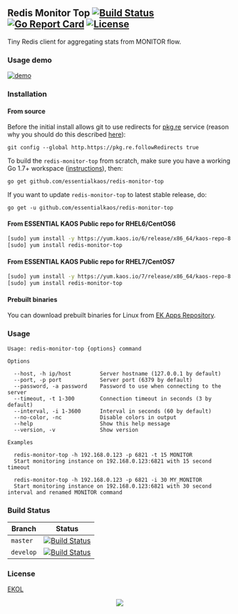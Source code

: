 ## Redis Monitor Top [![Build Status](https://travis-ci.org/essentialkaos/redis-monitor-top.svg?branch=master)](https://travis-ci.org/essentialkaos/redis-monitor-top) [![Go Report Card](https://goreportcard.com/badge/github.com/essentialkaos/redis-monitor-top)](https://goreportcard.com/report/github.com/essentialkaos/redis-monitor-top) [![License](https://gh.kaos.io/ekol.svg)](https://essentialkaos.com/ekol)

Tiny Redis client for aggregating stats from MONITOR flow.

### Usage demo

[![demo](https://gh.kaos.io/redis-monitor-top-100.gif)](#usage-demo)

### Installation

#### From source

Before the initial install allows git to use redirects for [pkg.re](https://github.com/essentialkaos/pkgre) service (reason why you should do this described [here](https://github.com/essentialkaos/pkgre#git-support)):

```
git config --global http.https://pkg.re.followRedirects true
```

To build the `redis-monitor-top` from scratch, make sure you have a working Go 1.7+ workspace ([instructions](https://golang.org/doc/install)), then:

```
go get github.com/essentialkaos/redis-monitor-top
```

If you want to update `redis-monitor-top` to latest stable release, do:

```
go get -u github.com/essentialkaos/redis-monitor-top
```

#### From ESSENTIAL KAOS Public repo for RHEL6/CentOS6

```bash
[sudo] yum install -y https://yum.kaos.io/6/release/x86_64/kaos-repo-8.0-0.el6.noarch.rpm
[sudo] yum install redis-monitor-top
```

#### From ESSENTIAL KAOS Public repo for RHEL7/CentOS7

```bash
[sudo] yum install -y https://yum.kaos.io/7/release/x86_64/kaos-repo-8.0-0.el7.noarch.rpm
[sudo] yum install redis-monitor-top
```

#### Prebuilt binaries

You can download prebuilt binaries for Linux from [EK Apps Repository](https://apps.kaos.io/redis-monitor-top/latest).

### Usage

```
Usage: redis-monitor-top {options} command

Options

  --host, -h ip/host         Server hostname (127.0.0.1 by default)
  --port, -p port            Server port (6379 by default)
  --password, -a password    Password to use when connecting to the server
  --timeout, -t 1-300        Connection timeout in seconds (3 by default)
  --interval, -i 1-3600      Interval in seconds (60 by default)
  --no-color, -nc            Disable colors in output
  --help                     Show this help message
  --version, -v              Show version

Examples

  redis-monitor-top -h 192.168.0.123 -p 6821 -t 15 MONITOR
  Start monitoring instance on 192.168.0.123:6821 with 15 second timeout

  redis-monitor-top -h 192.168.0.123 -p 6821 -i 30 MY_MONITOR
  Start monitoring instance on 192.168.0.123:6821 with 30 second interval and renamed MONITOR command

```

### Build Status

| Branch | Status |
|--------|--------|
| `master` | [![Build Status](https://travis-ci.org/essentialkaos/redis-monitor-top.svg?branch=master)](https://travis-ci.org/essentialkaos/redis-monitor-top) |
| `develop` | [![Build Status](https://travis-ci.org/essentialkaos/redis-monitor-top.svg?branch=develop)](https://travis-ci.org/essentialkaos/redis-monitor-top) |

### License

[EKOL](https://essentialkaos.com/ekol)

<p align="center"><a href="https://essentialkaos.com"><img src="https://gh.kaos.io/ekgh.svg"/></a></p>
